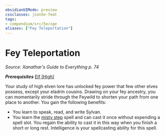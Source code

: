 ```yaml
---
obsidianUIMode: preview
cssclasses: json5e-feat
tags:
- compendium/src/5e/xge
aliases: ["Fey Teleportation"]
---
```

# Fey Teleportation
*Source: Xanathar's Guide to Everything p. 74*  

***Prerequisites*** [Elf (High)](../races/elf-high.md#)

Your study of high elven lore has unlocked fey power that few other elves possess, except your eladrin cousins. Drawing on your fey ancestry, you can momentarily stride through the Feywild to shorten your path from one place to another. You gain the following benefits:

- You learn to speak, read, and write Sylvan.  
- You learn the [misty step](../spells/misty-step.md#) spell and can cast it once without expending a spell slot. You regain the ability to cast it in this way when you finish a short or long rest. Intelligence is your spellcasting ability for this spell.